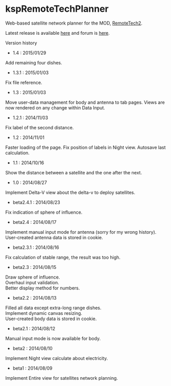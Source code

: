 kspRemoteTechPlanner
====================

Web-based satellite network planner for the MOD, [RemoteTech2](http://forum.kerbalspaceprogram.com/threads/83305-Development-Resumed-RemoteTech-2).

Latest release is available [here](http://ryohpops.github.io/kspRemoteTechPlanner/) and forum is [here](http://forum.kerbalspaceprogram.com/threads/90113-WEB-Visual-RemoteTech-Planner-for-MOD-RemoteTech2).

Version history

- 1.4 : 2015/01/29

 Add remaining four dishes.

- 1.3.1 : 2015/01/03

 Fix file reference.

- 1.3 : 2015/01/03
 
 Move user-data management for body and antenna to tab pages.
 Views are now rendered on any change within Data Input.

- 1.2.1 : 2014/11/03
 
 Fix label of the second distance.

- 1.2 : 2014/11/01

 Faster loading of the page.
 Fix position of labels in Night view.
 Autosave last calculation.

- 1.1 : 2014/10/16

 Show the distance between a satellite and the one after the next.

- 1.0 : 2014/08/27

 Implement Delta-V view about the delta-v to deploy satellites.

- beta2.4.1 : 2014/08/23

 Fix indication of sphere of influence.

- beta2.4 : 2014/08/17

 Implement manual input mode for antenna (sorry for my wrong history).  
 User-created antenna data is stored in cookie.

- beta2.3.1 : 2014/08/16

 Fix calculation of stable range, the result was too high.

- beta2.3 : 2014/08/15

 Draw sphere of influence.  
 Overhaul input validation.  
 Better display method for numbers.

- beta2.2 : 2014/08/13

 Filled all data except extra-long range dishes.  
 Implement dynamic canvas resizing.  
 User-created body data is stored in cookie.

- beta2.1 : 2014/08/12

 Manual input mode is now available for body.

- beta2 : 2014/08/10

 Implement Night view calculate about electricity.
  
- beta1 : 2014/08/09

 Implement Entire view for satellites network planning.